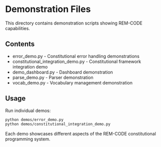 # Demonstration Files

This directory contains demonstration scripts showing REM-CODE capabilities.

## Contents

- error_demo.py - Constitutional error handling demonstrations
- constitutional_integration_demo.py - Constitutional framework integration demo
- demo_dashboard.py - Dashboard demonstration
- parse_demo.py - Parser demonstration
- vocab_demo.py - Vocabulary management demonstration

## Usage

Run individual demos:

```bash
python demos/error_demo.py
python demos/constitutional_integration_demo.py
```

Each demo showcases different aspects of the REM-CODE constitutional programming system.